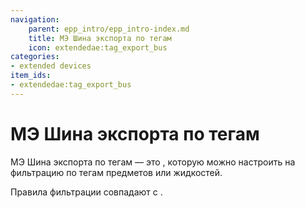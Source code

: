 ```yaml
---
navigation:
    parent: epp_intro/epp_intro-index.md
    title: МЭ Шина экспорта по тегам
    icon: extendedae:tag_export_bus
categories:
- extended devices
item_ids:
- extendedae:tag_export_bus
---
```


# МЭ Шина экспорта по тегам

<GameScene zoom="8" background="transparent">
  <ImportStructure src="../structure/cable_tag_export_bus.snbt"></ImportStructure>
</GameScene>

МЭ Шина экспорта по тегам — это <ItemLink id="ae2:export_bus" />, которую можно настроить на фильтрацию по тегам предметов или жидкостей.

Правила фильтрации совпадают с <ItemLink id="extendedae:tag_storage_bus" />.